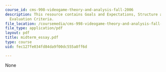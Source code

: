 ```yaml
---
course_id: cms-998-videogame-theory-and-analysis-fall-2006
description: This resource contains Goals and Expectations, Structure and Submission,
  Evaluation Criteria.
file_location: /coursemedia/cms-998-videogame-theory-and-analysis-fall-2006/fec127fe034fd84da9f00dc555a8ff6d_midterm_essay.pdf
file_type: application/pdf
layout: pdf
title: midterm_essay.pdf
type: course
uid: fec127fe034fd84da9f00dc555a8ff6d

---
```

None